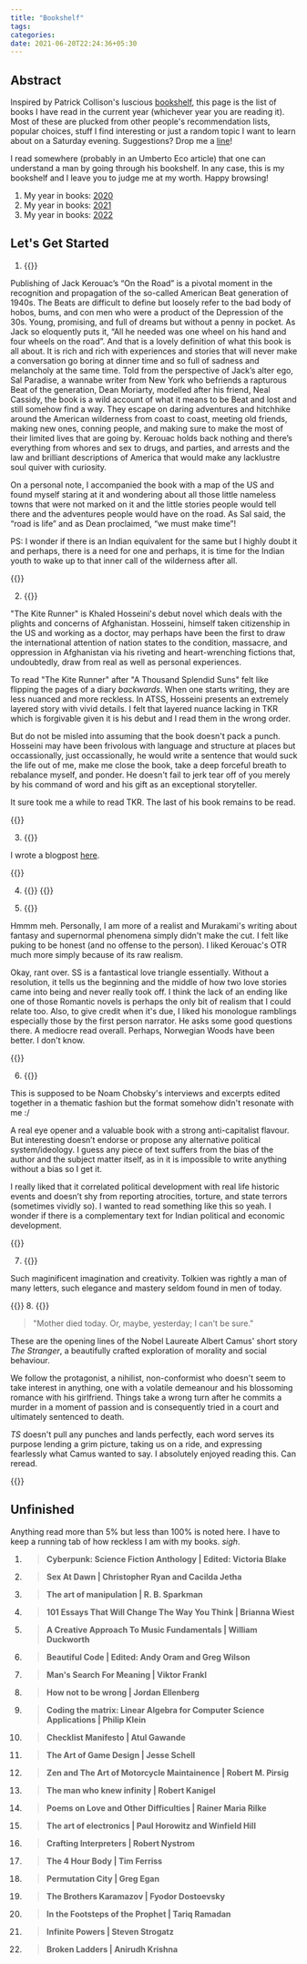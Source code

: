 ```yaml
---
title: "Bookshelf"
tags:
categories:
date: 2021-06-20T22:24:36+05:30
---
```


## Abstract

Inspired by Patrick Collison's luscious [bookshelf][bookshelf], this page is the list of books I have read in the current year (whichever year you are reading it). Most of these are plucked from other people's recommendation lists, popular choices, stuff I find interesting or just a random topic I want to learn about on a Saturday evening. Suggestions? Drop me a [line][mailto]!

I read somewhere (probably in an Umberto Eco article) that one can understand a man by going through his bookshelf. In any case, this is my bookshelf and I leave you to judge me at my worth. Happy browsing!

1. My year in books: [2020][yib2020]
2. My year in books: [2021][yib2021]
3. My year in books: [2022][yib2022]

## Let's Get Started

1. {{<ds sum="**On The Road | Jack Kerouac**">}}

Publishing of Jack Kerouac’s “On the Road” is a pivotal moment in the recognition and propagation of the so-called American Beat generation of 1940s. The Beats are difficult to define but loosely refer to the bad body of hobos, bums, and con men who were a product of the Depression of the 30s. Young, promising, and full of dreams but without a penny in pocket. As Jack so eloquently puts it, “All he needed was one wheel on his hand and four wheels on the road”. And that is a lovely definition of what this book is all about. It is rich and rich with experiences and stories that will never make a conversation go boring at dinner time and so full of sadness and melancholy at the same time. Told from the perspective of Jack’s alter ego, Sal Paradise, a wannabe writer from New York who befriends a rapturous Beat of the generation, Dean Moriarty, modelled after his friend, Neal Cassidy, the book is a wild account of what it means to be Beat and lost and still somehow find a way. They escape on daring adventures and hitchhike around the American wilderness from coast to coast, meeting old friends, making new ones, conning people, and making sure to make the most of their limited lives that are going by. Kerouac holds back nothing and there’s everything from whores and sex to drugs, and parties, and arrests and the law and brilliant descriptions of America that would make any lacklustre soul quiver with curiosity.

On a personal note, I accompanied the book with a map of the US and found myself staring at it and wondering about all those little nameless towns that were not marked on it and the little stories people would tell there and the adventures people would have on the road. As Sal said, the “road is life” and as Dean proclaimed, “we must make time”!

PS: I wonder if there is an Indian equivalent for the same but I highly doubt it and perhaps, there is a need for one and perhaps, it is time for the Indian youth to wake up to that inner call of the wilderness after all.

{{</ds>}}

2. {{<ds sum="**The Kite Runner | Khaled Hosseini**">}}

"The Kite Runner" is Khaled Hosseini's debut novel which deals with the plights and concerns of Afghanistan. Hosseini, himself taken citizenship in the US and working as a doctor, may perhaps have been the first to draw the international attention of nation states to the condition, massacre, and oppression in Afghanistan via his riveting and heart-wrenching fictions that, undoubtedly, draw from real as well as personal experiences.  

To read "The Kite Runner" after "A Thousand Splendid Suns" felt like flipping the pages of a diary _backwards_. When one starts writing, they are less nuanced and more reckless. In ATSS, Hosseini presents an extremely layered story with vivid details. I felt that layered nuance lacking in TKR which is forgivable given it is his debut and I read them in the wrong order.   

But do not be misled into assuming that the book doesn't pack a punch. Hosseini may have been frivolous with language and structure at places but occassionally, just occassionally, he would write a sentence that would suck the life out of me, make me close the book, take a deep forceful breath to rebalance myself, and ponder. He doesn't fail to jerk tear off of you merely by his command of word and his gift as an exceptional storyteller.

It sure took me a while to read TKR. The last of his book remains to be read.   

{{</ds>}}

3. {{<ds sum="**Pygmalion | George Bernard Shaw**">}}

I wrote a blogpost [here][7].

{{</ds>}}

4. {{<ds sum="**Mrs. Warren's Profession | George Bernard Shaw**">}}
{{</ds>}}

5. {{<ds sum="**Sputnik Sweetheart | Haruki Murakami**">}}

Hmmm meh. Personally, I am more of a realist and Murakami's writing about fantasy and supernormal phenomena simply didn't make the cut. I felt like puking to be honest (and no offense to the person). I liked Kerouac's OTR much more simply because of its raw realism.   

Okay, rant over. SS is a fantastical love triangle essentially. Without a resolution, it tells us the beginning and the middle of how two love stories came into being and never really took off. I think the lack of an ending like one of those Romantic novels is perhaps the only bit of realism that I could relate too. Also, to give credit when it's due, I liked his monologue ramblings especially those by the first person narrator. He asks some good questions there. A mediocre read overall. Perhaps, Norwegian Woods have been better. I don't know.   

{{</ds>}}

6. {{<ds sum="**How The World Works | Noam Chobsky**">}}
	
This is supposed to be Noam Chobsky's interviews and excerpts edited together in a thematic fashion but the format somehow didn't resonate with me :/

A real eye opener and a valuable book with a strong anti-capitalist flavour. But interesting doesn’t endorse or propose any alternative political system/ideology. I guess any piece of text suffers from the bias of the author and the subject matter itself, as in it is impossible to write anything without a bias so I get it.

I really liked that it correlated political development with real life historic events and doesn’t shy from reporting atrocities, torture, and state terrors (sometimes vividly so). I wanted to read something like this so yeah. I wonder if there is a complementary text for Indian political and economic development. 

{{</ds>}}

7. {{<ds sum="**The Fellowship of the Ring (LOTR #1) | J. R. R. Tolkien**">}}

Such maginificent imagination and creativity. Tolkien was rightly a man of many letters, such elegance and mastery seldom found in men of today.   

{{</ds>}}
8. {{<ds sum="**The Stranger | Albert Camus**">}}

> "Mother died today. Or, maybe, yesterday; I can't be sure."

These are the opening lines of the Nobel Laureate Albert Camus' short story _The Stranger_, a beautifully crafted exploration of morality and social behaviour. 

We follow the protagonist, a nihilist, non-conformist who doesn't seem to take interest in anything, one with a volatile demeanour and his blossoming romance with his girlfriend. Things take a wrong turn after he commits a murder in a moment of passion and is consequently tried in a court and ultimately sentenced to death. 

_TS_ doesn't pull any punches and lands perfectly, each word serves its purpose lending a grim picture, taking us on a ride, and expressing fearlessly what Camus wanted to say. I absolutely enjoyed reading this. Can reread. 

{{</ds>}}

## Unfinished

Anything read more than 5% but less than 100% is noted here. I have to keep a running tab of how reckless I am with my books. _sigh_.

1. > **Cyberpunk: Science Fiction Anthology | Edited: Victoria Blake**

2. > **Sex At Dawn | Christopher Ryan and Cacilda Jetha**

3. > **The art of manipulation | R. B. Sparkman**

4. > **101 Essays That Will Change The Way You Think | Brianna Wiest**

5. > **A Creative Approach To Music Fundamentals | William Duckworth**

6. > **Beautiful Code | Edited: Andy Oram and Greg Wilson**

7. > **Man's Search For Meaning | Viktor Frankl**

8. > **How not to be wrong | Jordan Ellenberg**

9. > **Coding the matrix: Linear Algebra for Computer Science Applications | Philip Klein**

10. > **Checklist Manifesto | Atul Gawande**

11. > **The Art of Game Design | Jesse Schell**

12. > **Zen and The Art of Motorcycle Maintainence | Robert M. Pirsig**

13. > **The man who knew infinity | Robert Kanigel**

14. > **Poems on Love and Other Difficulties | Rainer Maria Rilke**

15. > **The art of electronics | Paul Horowitz and Winfield Hill**

16. > **Crafting Interpreters | Robert Nystrom**

17. > **The 4 Hour Body | Tim Ferriss**

18. > **Permutation City | Greg Egan**

19. > **The Brothers Karamazov | Fyodor Dostoevsky**

20. > **In the Footsteps of the Prophet | Tariq Ramadan**

21. > **Infinite Powers | Steven Strogatz**

22. > **Broken Ladders | Anirudh Krishna**

[bookshelf]: https://patrickcollison.com/bookshelf
[mailto]: mailto:gs454236@gmail.com
[current]: /bookshelf/current-reading.md
[yib2020]: /bs/yib2020
[yib2021]: /bs/yib2021
[yib2022]: /bs/yib2022
[0]: /post/thoughts-ready-player-two-book/
<!-- [1]: /habits -->
[2]: /post/thoughts-design-for-hackers-book
[3]: /post/notes-design-for-hackers-by-david-kadavy
[4]: /post/thoughts-unix-history-and-memoir-book/
<!-- [5]: /notes-naked-economics -->
[6]: /post/notes-the-richest-man-in-babylon-by-george-s.-clason/
[7]: /post/reading-pygmalion-shaws-criticism-of-the-english-language-and-society/
